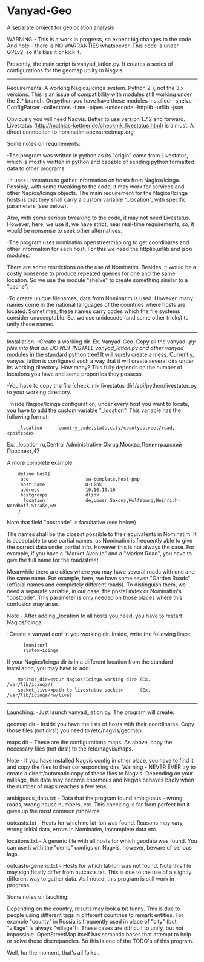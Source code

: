 Vanyad-Geo
==========

A separate project for geolocation analysis

WARNING - This is a work in progress, so expect big changes to the code. And note - there is NO WARRANTIES whatsoever.
          This code is under GPLv2, so it's kiss it or kick it.


Presently, the main script is vanyad_latlon.py. It creates a series of configurations for the geomap utility in Nagvis.


------------
Requirements:
 A working Nagios/Icinga system.
 Python 2.7, not the 3.x versions. This is an issue of compatibility with modules still working under the 2.* branch.
 On python you have have these modules installed:
  -shelve
  -ConfigParser
  -collections
  -time
  -pipes
  -unidecode
  -httplib
  -urllib
  -json

 Obviously you will need Nagvis. Better to use version 1.7.2 and forward.
 Livestatus (http://mathias-kettner.de/checkmk_livestatus.html) is a must.
 A direct connection to nominatim.openstreetmap.org

Some notes on requirements:

 -The program was written in python as its "origin" came from Livestatus, which is mostly written in python and 
 capable of sending python formatted data to other programs.

 -It uses Livestatus to gather information on hosts from Nagios/Icinga. Possibly, with some tweaking to the code,
 it may work for services and other Nagios/Icinga objects. The main requirement for the Nagios/Icinga hosts is
 that they shall carry a custom variable "_location", with specific parameters (see below).

 Also, with some serious tweaking to the code, it may not need Livestatus. However, here, we use it,
 we have strict, near real-time requirements, so, it would be nonsense to seek other alternatives.

 -The program uses nominatim.openstreetmap.org to get coordinates and other information for each host. For 
 this we need the httplib,urllib and json modules.

 There are some restrictions on the use of Nominatim. Besides, it would be a costly nonsense to produce 
 repeated queries for one and the same location. So we use the module "shelve" to create something similar
 to a "cache".

 -To create unique filenames, data from Nominatim is used. However, many names come in the national languages
  of the countries where hosts are located. Sometimes, these names carry codes which the file systems consider unacceptable.
  So, we use unidecode (and some other tricks) to unify these names.


-------------
Installation:
 -Create a working dir. Ex. Vanyad-Geo. Copy all the vanyad-*.py files into that dir.
 DO NOT INSTALL vanyad_latlon.py and other vanyad* modules in the standard python tree! It will surely create a 
 mess. Currently, vanyas_latlon is configured such a way that it will create several dirs under its working directory.
 How many? This fully depends on the number of locations you have and some properties they possess. 

 -You have to copy the file [check_mk|livestatus dir]/api/python/livestatus.py to your working directory.

 -Inside Nagios/Icinga configuration, under every host you want to locate, you have to add the custom variable "_location". This 
  variable has the following format:

        _location      country_code,state,city/county,street/road,<postcode>

   Ex. _location  ru,Central Administrative Okrug,Москва,Ленинградский Проспект,47

   A more complete example:

        define host{
         use                     sw-template,host-pnp
         host_name               D-Link
         address                 10.10.10.10
         hostgroups              dlink
         _location               de,Lower Saxony,Wolfsburg,Heinrich-Nordhoff-Straße,69
        }

  Note that field "postcode" is facultative (see below)

  The names shall be the closest possible to their equivalents in Nominatim. It is acceptable to use partial names,
  as Nominatim is frequently able to give the correct data under partial info. However this is not always the case.
  For example, if you have a "Market Avenue" and a "Market Road", you have to give the full name for 
  the road/street.

  Meanwhile there are cities where you may have several roads with one and the same name. For example, here, we have some seven
  "Garden Roads" (official names and completely different roads). To distinguish them, we need a separate variable, in our case,
  the postal index or Nominatim's "postcode". This parameter is only needed on those places where this confusion may arise.

  Note - After adding _location to all hosts you need, you have to restart Nagios/Icinga

  -Create a vanyad.conf in you working dir. Inside, write the following lines:

          [monitor]
          system=icinga

 If your Nagios/Icinga dir is in a different location from the standard installation, you may have to add:

        monitor_dir=<your Nagios/Icinga working dir> (Ex. /var/lib/icinga/)
        socket_live=<path to livestatus socket>      (Ex, /var/lib/icinga/rw/live)



----------
Launching:
 -Just launch vanyad_latlon.py. The program will create:

 geomap dir - Inside you have the lists of hosts with their coordinates. Copy those files (not dirs!) you need to /etc/nagvis/geomap.
 
 maps dir - These are the configurations maps. As above, copy the necessary files (not dirs!) to the /etc/nagvis/maps.

 Note - If you have installed Nagvis config in other place, you have to find it and copy the files to their corresponding dirs.
 Warning - NEVER EVER try to create a direct/automatic copy of these files to Nagvis. Depending on your mileage, this data may 
           become enormous and Nagvis behaves badly when the number of maps reaches a few tens.

 ambiguous_data.txt - Data that the program found ambiguous - wrong roads, wrong house numbers, etc. This checking is far from perfect 
                      but it gives up the most common problems.

 outcasts.txt - Hosts for which no lat-lon was found. Reasons may vary, wrong initial data, errors in Nominatim, imcomplete data etc.

 locations.txt - A generic file with all hosts for which geodata was found. You can use it with the "demo" configs on Nagvis, however,
                 beware of serious lags.

 outcasts-generic.txt - Hosts for which lat-lon was not found. Note this file may significatly differ from outcasts.txt. This is due to
                        the use of a slightly different way to gather data. As I noted, this program is still work in progress.


Some notes on lauching:

 Depending on the country, results may look a bit funny. This is due to people using different tags in different countries to remark entities.
 For example "county" in Russia is frequently used in place of "city" (but "village" is always "village"!). These cases are difficult to unify,
 but not impossible. OpenStreetMap itself has semantic bases that attempt to help or solve these discrepancies. So this is one of the TODO's
 of this program.

Well, for the moment, that's all folks...
